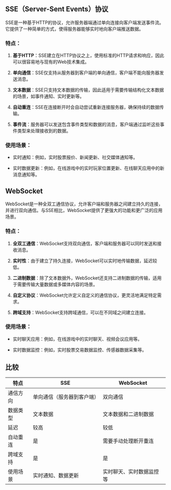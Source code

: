 ## SSE（Server-Sent Events）协议

SSE是一种基于HTTP的协议，允许服务器端通过单向连接向客户端发送事件流。它提供了一种简单的方式，使得服务器能够实时地向客户端推送数据。

### 特点：

1. **基于HTTP**：SSE建立在HTTP协议之上，使用标准的HTTP请求和响应，因此可以很容易地与现有的Web技术集成。

2. **单向通信**：SSE仅支持从服务器到客户端的单向通信，客户端不能向服务器发送消息。

3. **文本数据**：SSE只支持文本数据的传输，因此适用于需要传输结构化文本数据的场景，如事件通知、实时更新等。

4. **自动重连**：SSE在连接断开时会自动尝试重新连接服务器，确保持续的数据传输。

5. **事件流**：服务器可以发送包含事件类型和数据的消息，客户端通过监听这些事件类型来处理接收到的数据。

### 使用场景：

- 实时通知：例如，实时股票报价、新闻更新、社交媒体通知等。

- 实时数据更新：例如，在线游戏中的实时玩家位置更新、在线聊天应用中的新消息通知等。

## WebSocket

WebSocket是一种全双工通信协议，允许客户端和服务器之间建立持久的连接，并进行双向通信。与SSE相比，WebSocket提供了更强大的功能和更广泛的应用场景。

### 特点：

1. **全双工通信**：WebSocket支持双向通信，客户端和服务器可以同时发送和接收消息。

2. **实时性**：由于建立了持久连接，WebSocket可以实时地传输数据，延迟较低。

3. **二进制数据**：除了文本数据外，WebSocket还支持二进制数据的传输，适用于需要传输大量数据或多媒体内容的场景。

4. **自定义协议**：WebSocket允许定义自定义的通信协议，更灵活地满足特定需求。

5. **跨域支持**：WebSocket支持跨域通信，可以在不同域之间建立连接。

### 使用场景：

- 实时聊天应用：例如，在线游戏中的实时聊天、视频会议应用等。

- 实时数据监控：例如，实时股票交易数据监控、传感器数据采集等。

## 比较

| 特点           | SSE                        | WebSocket                  |
| -------------- | -------------------------- | -------------------------- |
| 通信方向       | 单向通信（服务器到客户端） | 双向通信                   |
| 数据类型       | 文本数据                   | 文本数据和二进制数据       |
| 延迟           | 较高                       | 较低                       |
| 自动重连       | 是                         | 需要手动处理断开重连       |
| 跨域支持       | 是                         | 是                         |
| 使用场景       | 实时通知、数据更新         | 实时聊天、实时数据监控等   |